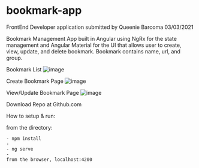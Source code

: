 # bookmark-app

FrontEnd Developer application submitted by Queenie Barcoma 03/03/2021

Bookmark Management App built in Angular using NgRx for the state management and Angular Material for the UI that allows user to create, view, update, and delete bookmark. Bookmark contains name, url, and group.

Bookmark List
![image](https://user-images.githubusercontent.com/7346328/109701562-1f16cf00-7bce-11eb-9fbe-7cc388072c13.png)

Create Bookmark Page
![image](https://user-images.githubusercontent.com/7346328/109701647-348bf900-7bce-11eb-939c-32ed25e2bfdf.png)

View/Update Bookmark Page
![image](https://user-images.githubusercontent.com/7346328/109701767-5b4a2f80-7bce-11eb-9245-ee629d2566a5.png)

Download Repo at Github.com

How to setup & run:

from the directory:

    - npm install
    -
    - ng serve
    -
    from the browser, localhost:4200
